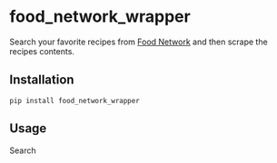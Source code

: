 # food_network_wrapper

Search your favorite recipes from [Food Network](http://foodnetwork.com) and then scrape the recipes contents.

## Installation

```
pip install food_network_wrapper
```

## Usage

Search 
